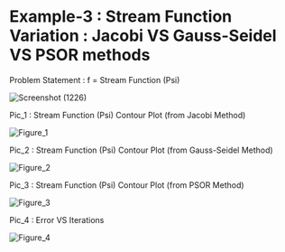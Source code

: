 # Example-3 : Stream Function Variation : Jacobi VS Gauss-Seidel VS PSOR methods

Problem Statement : f = Stream Function (Psi)

![Screenshot (1226)](https://user-images.githubusercontent.com/68963724/123247244-4e967200-d504-11eb-9959-dabdc17f3c45.png)



Pic_1 : Stream Function (Psi) Contour Plot (from Jacobi Method)

![Figure_1](https://user-images.githubusercontent.com/68963724/123247050-15f69880-d504-11eb-9a26-96a78c3a13cd.png)


Pic_2 : Stream Function (Psi) Contour Plot (from Gauss-Seidel Method)

![Figure_2](https://user-images.githubusercontent.com/68963724/123247069-1c851000-d504-11eb-9a01-47d0557f1010.png)


Pic_3 : Stream Function (Psi) Contour Plot (from PSOR Method)

![Figure_3](https://user-images.githubusercontent.com/68963724/123247092-227af100-d504-11eb-9573-f5311cf95163.png)


Pic_4 : Error VS Iterations

![Figure_4](https://user-images.githubusercontent.com/68963724/123247115-273fa500-d504-11eb-947f-bcc8398f1569.png)
